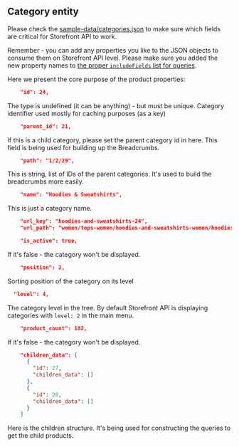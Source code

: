 ## Category entity

Please check the [sample-data/categories.json](https://github.com/DivanteLtd/storefront-api/blob/develop/integration-sdk/sample-data/categories.json) to make sure which fields are critical for Storefront API to work.

Remember - you can add any properties you like to the JSON objects to consume them on Storefront API level. Please make sure you added the new property names to [the proper `includeFields` list for queries](https://github.com/DivanteLtd/vue-storefront/blob/bb6f8e70b5587ed73c457d382c7ac93bd14db413/config/default.json#L151).

Here we present the core purpose of the product properties:

```json
    "id": 24,
```
The type is undefined (it can be anything) - but must be unique. Category identifier used mostly for caching purposes (as a key)

```json
    "parent_id": 21,
```

If this is a child category, please set the parent category id in here. This field is being used for building up the Breadcrumbs.

```json
    "path": "1/2/29",
```

This is string, list of IDs of the parent categories. It's used to build the breadcrumbs more easily.

```json
    "name": "Hoodies & Sweatshirts",
```

This is just a category name.

```json
    "url_key": "hoodies-and-sweatshirts-24",
    "url_path": "women/tops-women/hoodies-and-sweatshirts-women/hoodies-and-sweatshirts-24",
```

```json
    "is_active": true,
```

If it's false - the category won't be displayed.

```json
    "position": 2,
```

Sorting position of the category on its level

```json
  "level": 4,
```

The category level in the tree. By default Storefront API is displaying categories with `level: 2` in the main menu.

```json
    "product_count": 182,
```

If it's false - the category won't be displayed.

```json
    "children_data": [
      {
        "id": 27,
        "children_data": []
      },
      {
        "id": 28,
        "children_data": []
      }
    ]
```

Here is the children structure. It's being used for constructing the queries to get the child products.